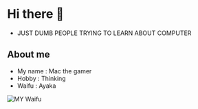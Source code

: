 # Hi there 👋
*  JUST DUMB PEOPLE TRYING TO LEARN ABOUT COMPUTER
<!--
**Mackovlak/Mackovlak** is a ✨ _special_ ✨ repository because its `README.md` (this file) appears on your GitHub profile.

Here are some ideas to get you started:

- 🔭 I’m currently working on ...
- 🌱 I’m currently learning ...
- 👯 I’m looking to collaborate on ...
- 🤔 I’m looking for help with ...
- 💬 Ask me about ...
- 📫 How to reach me: ...
- 😄 Pronouns: ...
- ⚡ Fun fact: ...
-->

## About me
- My name  : Mac the gamer
- Hobby    : Thinking 
- Waifu    : Ayaka

![MY Waifu](https://foto.kontan.co.id/eQpBGeMMmMkhHSwU5oO1RAn-Gjw=/smart/2021/07/15/2100661850p.jpg)

